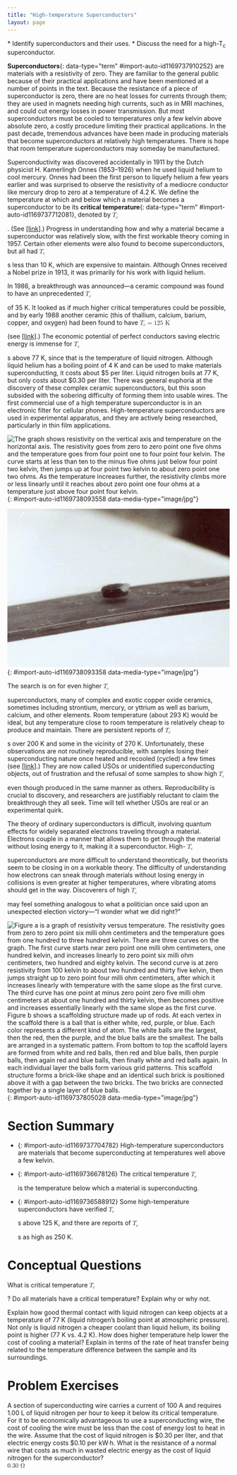 ```yaml
---
title: "High-temperature Superconductors"
layout: page
---
```



<div data-type="abstract" markdown="1">
* Identify superconductors and their uses.
* Discuss the need for a high-T<sub>c</sub> superconductor.

</div>

**Superconductors**{: data-type="term" #import-auto-id1169737910252} are materials with a resistivity of zero. They are familiar to the general public because of their practical applications and have been mentioned at a number of points in the text. Because the resistance of a piece of superconductor is zero, there are no heat losses for currents through them; they are used in magnets needing high currents, such as in MRI machines, and could cut energy losses in power transmission. But most superconductors must be cooled to temperatures only a few kelvin above absolute zero, a costly procedure limiting their practical applications. In the past decade, tremendous advances have been made in producing materials that become superconductors at relatively high temperatures. There is hope that room temperature superconductors may someday be manufactured.

Superconductivity was discovered accidentally in 1911 by the Dutch physicist H. Kamerlingh Onnes (1853–1926) when he used liquid helium to cool mercury. Onnes had been the first person to liquefy helium a few years earlier and was surprised to observe the resistivity of a mediocre conductor like mercury drop to zero at a temperature of 4.2 K. We define the temperature at which and below which a material becomes a superconductor to be its **critical temperature**{: data-type="term" #import-auto-id1169737712081}, denoted by <math xmlns="http://www.w3.org/1998/Math/MathML"><semantics><mrow><mrow><msub><mi>T</mi><mrow><mi>c</mi></mrow></msub></mrow><mrow /></mrow><annotation encoding="StarMath 5.0"> size 12{T rSub { size 8{c} } } {}</annotation></semantics></math>

. (See [\[link\]](#import-auto-id1169738093558).) Progress in understanding how and why a material became a superconductor was relatively slow, with the first workable theory coming in 1957. Certain other elements were also found to become superconductors, but all had <math xmlns="http://www.w3.org/1998/Math/MathML"><semantics><mrow><mrow><msub><mi>T</mi><mrow><mi>c</mi></mrow></msub></mrow><mrow /></mrow><annotation encoding="StarMath 5.0"> size 12{T rSub { size 8{c} } } {}</annotation></semantics></math>

 s less than 10 K, which are expensive to maintain. Although Onnes received a Nobel prize in 1913, it was primarily for his work with liquid helium.

In 1986, a breakthrough was announced—a ceramic compound was found to have an unprecedented <math xmlns="http://www.w3.org/1998/Math/MathML"><semantics><mrow><mrow><msub><mi>T</mi><mrow><mi>c</mi></mrow></msub></mrow><mrow /></mrow><annotation encoding="StarMath 5.0"> size 12{T rSub { size 8{c} } } {}</annotation></semantics></math>

 of 35 K. It looked as if much higher critical temperatures could be possible, and by early 1988 another ceramic (this of thallium, calcium, barium, copper, and oxygen) had been found to have <math xmlns="http://www.w3.org/1998/Math/MathML"><semantics><mrow><mrow><mrow><mrow><msub><mi>T</mi><mrow><mi>c</mi></mrow></msub><mo stretchy="false">=</mo><mtext>125 K</mtext></mrow><mi /></mrow></mrow><mrow /></mrow><annotation encoding="StarMath 5.0"> size 12{T rSub { size 8{c} } ="125 K"} {}</annotation></semantics></math>

 (see [\[link\]](#import-auto-id1169738093358).) The economic potential of perfect conductors saving electric energy is immense for <math xmlns="http://www.w3.org/1998/Math/MathML"><semantics><mrow><mrow><msub><mi>T</mi><mrow><mi>c</mi></mrow></msub></mrow><mrow /></mrow><annotation encoding="StarMath 5.0"> size 12{T rSub { size 8{c} } } {}</annotation></semantics></math>

 s above 77 K, since that is the temperature of liquid nitrogen. Although liquid helium has a boiling point of 4 K and can be used to make materials superconducting, it costs about $5 per liter. Liquid nitrogen boils at 77 K, but only costs about $0.30 per liter. There was general euphoria at the discovery of these complex ceramic superconductors, but this soon subsided with the sobering difficulty of forming them into usable wires. The first commercial use of a high temperature superconductor is in an electronic filter for cellular phones. High-temperature superconductors are used in experimental apparatus, and they are actively being researched, particularly in thin film applications.

![The graph shows resistivity on the vertical axis and temperature on the horizontal axis. The resistivity goes from zero to zero point one five ohms and the temperature goes from four point one to four point four kelvin. The curve starts at less than ten to the minus five ohms just below four point two kelvin, then jumps up at four point two kelvin to about zero point one two ohms. As the temperature increases further, the resistivity climbs more or less linearly until it reaches about zero point one four ohms at a temperature just above four point four kelvin.](../resources/Figure_35_06_01.jpg "A graph of resistivity versus temperature for a superconductor shows a sharp transition to zero at the critical temperature Tc. High temperature superconductors have verifiable Tc s greater than 125 K, well above the easily achieved 77-K temperature of liquid nitrogen."){: #import-auto-id1169738093558 data-media-type="image/jpg"}

![The figure shows a button-shaped magnet floating above a superconducting puck. Some wispy fog is flowing from the puck.](../resources/Figure_35_06_02.jpg "One characteristic of a superconductor is that it excludes magnetic flux and, thus, repels other magnets. The small magnet levitated above a high-temperature superconductor, which is cooled by liquid nitrogen, gives evidence that the material is superconducting. When the material warms and becomes conducting, magnetic flux can penetrate it, and the magnet will rest upon it. (credit: Saperaud)"){: #import-auto-id1169738093358 data-media-type="image/jpg"}

The search is on for even higher <math xmlns="http://www.w3.org/1998/Math/MathML"><semantics><mrow><mrow><msub><mi>T</mi><mrow><mi>c</mi></mrow></msub></mrow><mrow /></mrow><annotation encoding="StarMath 5.0"> size 12{T rSub { size 8{c} } } {}</annotation></semantics></math>

 superconductors, many of complex and exotic copper oxide ceramics, sometimes including strontium, mercury, or yttrium as well as barium, calcium, and other elements. Room temperature (about 293 K) would be ideal, but any temperature close to room temperature is relatively cheap to produce and maintain. There are persistent reports of <math xmlns="http://www.w3.org/1998/Math/MathML"><semantics><mrow><mrow><msub><mi>T</mi><mrow><mi>c</mi></mrow></msub></mrow><mrow /></mrow><annotation encoding="StarMath 5.0"> size 12{T rSub { size 8{c} } } {}</annotation></semantics></math>

 s over 200 K and some in the vicinity of 270 K. Unfortunately, these observations are not routinely reproducible, with samples losing their superconducting nature once heated and recooled (cycled) a few times (see [\[link\]](#import-auto-id1169737805028).) They are now called USOs or unidentified superconducting objects, out of frustration and the refusal of some samples to show high <math xmlns="http://www.w3.org/1998/Math/MathML"><semantics><mrow><mrow><msub><mi>T</mi><mrow><mi>c</mi></mrow></msub></mrow><mrow /></mrow><annotation encoding="StarMath 5.0"> size 12{T rSub { size 8{c} } } {}</annotation></semantics></math>

 even though produced in the same manner as others. Reproducibility is crucial to discovery, and researchers are justifiably reluctant to claim the breakthrough they all seek. Time will tell whether USOs are real or an experimental quirk.

The theory of ordinary superconductors is difficult, involving quantum effects for widely separated electrons traveling through a material. Electrons couple in a manner that allows them to get through the material without losing energy to it, making it a superconductor. High- <math xmlns="http://www.w3.org/1998/Math/MathML"><semantics><mrow><mrow><msub><mi>T</mi><mrow><mi>c</mi></mrow></msub></mrow><mrow /></mrow><annotation encoding="StarMath 5.0"> size 12{T rSub { size 8{c} } } {}</annotation></semantics></math>

 superconductors are more difficult to understand theoretically, but theorists seem to be closing in on a workable theory. The difficulty of understanding how electrons can sneak through materials without losing energy in collisions is even greater at higher temperatures, where vibrating atoms should get in the way. Discoverers of high <math xmlns="http://www.w3.org/1998/Math/MathML"><semantics><mrow><mrow><msub><mi>T</mi><mrow><mi>c</mi></mrow></msub></mrow><mrow /></mrow><annotation encoding="StarMath 5.0"> size 12{T rSub { size 8{c} } } {}</annotation></semantics></math>

 may feel something analogous to what a politician once said upon an unexpected election victory—“I wonder what we did right?”

 ![Figure a is a graph of resistivity versus temperature. The resistivity goes from zero to zero point six milli ohm centimeters and the temperature goes from one hundred to three hundred kelvin. There are three curves on the graph. The first curve starts near zero point one milli ohm centimeters, one hundred kelvin, and increases linearly to zero point six milli ohm centimeters, two hundred and eighty kelvin. The second curve is at zero resistivity from 100 kelvin to about two hundred and thirty five kelvin, then jumps straight up to zero point four milli ohm centimeters, after which it increases linearly with temperature with the same slope as the first curve. The third curve has one point at minus zero point zero five milli ohm centimeters at about one hundred and thirty kelvin, then becomes positive and increases essentially linearly with the same slope as the first curve. Figure b shows a scaffolding structure made up of rods. At each vertex in the scaffold there is a ball that is either white, red, purple, or blue. Each color represents a different kind of atom. The white balls are the largest, then the red, then the purple, and the blue balls are the smallest. The balls are arranged in a systematic pattern. From bottom to top the scaffold layers are formed from white and red balls, then red and blue balls, then purple balls, then again red and blue balls, then finally white and red balls again. In each individual layer the balls form various grid patterns. This scaffold structure forms a brick-like shape and an identical such brick is positioned above it with a gap between the two bricks. The two bricks are connected together by a single layer of blue balls. ](../resources/Figure_35_06_03.jpg "(a) This graph, adapted from an article in Physics Today, shows the behavior of a single sample of a high-temperature superconductor in three different trials. In one case the sample exhibited a Tc size 12{T rSub { size 8{c} } } {} of about 230 K, whereas in the others it did not become superconducting at all. The lack of reproducibility is typical of forefront experiments and prohibits definitive conclusions. (b) This colorful diagram shows the complex but systematic nature of the lattice structure of a high-temperature superconducting ceramic. (credit: en:Cadmium, Wikimedia Commons)&#10;            "){: #import-auto-id1169737805028 data-media-type="image/jpg"}

# Section Summary

* {: #import-auto-id1169737704782} High-temperature superconductors are materials that become superconducting at temperatures well above a few kelvin.
* {: #import-auto-id1169736678126} The critical temperature
  <math xmlns="http://www.w3.org/1998/Math/MathML"><semantics><mrow><mrow><msub><mi>T</mi><mrow><mi>c</mi></mrow></msub></mrow><mrow /></mrow><annotation encoding="StarMath 5.0"> size 12{T rSub { size 8{c} } } {}</annotation></semantics></math>
  
  is the temperature below which a material is superconducting.
* {: #import-auto-id1169736588912} Some high-temperature superconductors have verified
  <math xmlns="http://www.w3.org/1998/Math/MathML"><semantics><mrow><mrow><msub><mi>T</mi><mrow><mi>c</mi></mrow></msub></mrow><mrow /></mrow><annotation encoding="StarMath 5.0"> size 12{T rSub { size 8{c} } } {}</annotation></semantics></math>
  
  s above 125 K, and there are reports of
  <math xmlns="http://www.w3.org/1998/Math/MathML"><semantics><mrow><mrow><msub><mi>T</mi><mrow><mi>c</mi></mrow></msub></mrow><mrow /></mrow><annotation encoding="StarMath 5.0"> size 12{T rSub { size 8{c} } } {}</annotation></semantics></math>
  
  s as high as 250 K.

# Conceptual Questions

<div data-type="exercise" data-label="conceptual-questions">
<div data-type="problem" markdown="1">
What is critical temperature <math xmlns="http://www.w3.org/1998/Math/MathML"><semantics><mrow><mrow><msub><mi>T</mi><mrow><mi>c</mi></mrow></msub></mrow><mrow /></mrow><annotation encoding="StarMath 5.0"> size 12{T rSub { size 8{c} } } {}</annotation></semantics></math>

? Do all materials have a critical temperature? Explain why or why not.

</div>
</div>

<div data-type="exercise" data-label="conceptual-questions">
<div data-type="problem" markdown="1">
Explain how good thermal contact with liquid nitrogen can keep objects at a temperature of 77 K (liquid nitrogen’s boiling point at atmospheric pressure).

</div>
</div>

<div data-type="exercise" data-label="conceptual-questions">
<div data-type="problem" markdown="1">
Not only is liquid nitrogen a cheaper coolant than liquid helium, its boiling point is higher (77 K vs. 4.2 K). How does higher temperature help lower the cost of cooling a material? Explain in terms of the rate of heat transfer being related to the temperature difference between the sample and its surroundings.

</div>
</div>

# Problem Exercises

<div data-type="exercise" data-label="problems-exercises">
<div data-type="problem" markdown="1">
A section of superconducting wire carries a current of 100 A and requires 1.00 L of liquid nitrogen per hour to keep it below its critical temperature. For it to be economically advantageous to use a superconducting wire, the cost of cooling the wire must be less than the cost of energy lost to heat in the wire. Assume that the cost of liquid nitrogen is $0.30 per liter, and that electric energy costs $0.10 per kW·h. What is the resistance of a normal wire that costs as much in wasted electric energy as the cost of liquid nitrogen for the superconductor?

</div>
<div data-type="solution">
<div data-type="equation" id="import-auto-id1169737740716">
<math xmlns="http://www.w3.org/1998/Math/MathML"> <semantics> <mrow> <mrow> <mtext>0.30 Ω</mtext> </mrow> <mrow /> </mrow> <annotation encoding="StarMath 5.0"> size 12{0 "." "30"` %OMEGA } {}</annotation> </semantics> </math>
</div>
</div>
</div>

